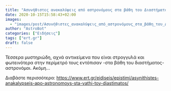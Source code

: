 ```yaml
---
title: "Ασυνήθιστες ανακαλύψεις από αστρονόμους στα βάθη του Διαστήματος"
date: 2020-10-15T15:58:43+02:00
images:
  - "images/post/Ασυνήθιστες_ανακαλύψεις_από_αστρονόμους_στα_βάθη_του_Διαστήματος.jpg"
author: "AstroBot"
categories: ["Ειδήσεις"]
tags: ["ert.gr"]
draft: false
---
```


Τέσσερα μυστηριώδη, αχνά αντικείμενα που είναι στρογγυλά και φωτεινότερα στην περίμετρό τους εντόπισαν -στα βάθη του διαστήματος- αστρονόμοι. Ακόμη...

Διαβάστε περισσότερα: https://www.ert.gr/eidiseis/epistimi/asynithistes-anakalypseis-apo-astronomoys-sta-vathi-toy-diastimatos/
